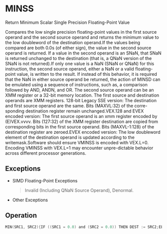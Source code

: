 # MINSS

Return Minimum Scalar Single Precision Floating-Point Value

Compares the low single precision floating-point values in the first source operand and the second source operand and returns the minimum value to the low doubleword of the destination operand.If the values being compared are both 0.0s (of either sign), the value in the second source operand is returned.
If a value in the second operand is an SNaN, that SNaN is returned unchanged to the destination (that is, a QNaN version of the SNaN is not returned).If only one value is a NaN (SNaN or QNaN) for this instruction, the second source operand, either a NaN or a valid floating-point value, is written to the result.
If instead of this behavior, it is required that the NaN in either source operand be returned, the action of MINSD can be emulated using a sequence of instructions, such as, a comparison followed by AND, ANDN, and OR.
The second source operand can be an XMM register or a 32-bit memory location.
The first source and destination operands are XMM registers.
128-bit Legacy SSE version: The destination and first source operand are the same.
Bits (MAXVL:32) of the corre-sponding destination register remain unchanged.VEX.128 and EVEX encoded version: The first source operand is an xmm register encoded by (E)VEX.vvvv.
Bits (127:32) of the XMM register destination are copied from corresponding bits in the first source operand.
Bits (MAXVL-1:128) of the destination register are zeroed.EVEX encoded version: The low doubleword element of the destination operand is updated according to the writemask.Software should ensure VMINSS is encoded with VEX.L=0.
Encoding VMINSS with VEX.L=1 may encounter unpre-dictable behavior across different processor generations.

## Exceptions

- SIMD Floating-Point Exceptions
  > Invalid (Including QNaN Source Operand), Denormal.
- Other Exceptions

## Operation

```C
MIN(SRC1, SRC2){IF ((SRC1 = 0.0) and (SRC2 = 0.0)) THEN DEST := SRC2;ELSE IF (SRC1 = NaN) THEN DEST := SRC2; FI;ELSE IF (SRC2 = NaN) THEN DEST := SRC2; FI;ELSE IF (SRC1 < SRC2) THEN DEST := SRC1;}MINSS (EVEX Encoded Version)IF k1[0] or *no writemask*THENDEST[31:0] := MIN(SRC1[31:0], SRC2[31:0])ELSE IF *merging-masking*; merging-maskingTHEN *DEST[31:0] remains unchanged*ELSE ; zeroing-maskingTHEN DEST[31:0] := 0FI;FI;DEST[127:32] := SRC1[127:32]DEST[MAXVL-1:128] := 0VMINSS (VEX.128 Encoded Version)DEST[31:0] := MIN(SRC1[31:0], SRC2[31:0])DEST[127:32] := SRC1[127:32]DEST[MAXVL-1:128] := 0MINSS (128-bit Legacy SSE Version)DEST[31:0] := MIN(SRC1[31:0], SRC2[31:0])DEST[MAXVL-1:128] (Unmodified)Intel C/C++ Compiler Intrinsic EquivalentVMINSS __m128 _mm_min_round_ss( __m128 a, __m128 b, int);VMINSS __m128 _mm_mask_min_round_ss(__m128 s, __mmask8 k, __m128 a, __m128 b, int);VMINSS __m128 _mm_maskz_min_round_ss( __mmask8 k, __m128 a, __m128 b, int);MINSS __m128 _mm_min_ss(__m128 a, __m128 b)
```
